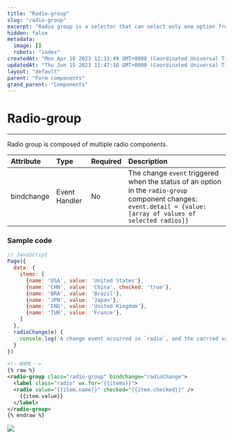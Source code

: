 ```yaml
---
title: "Radio-group"
slug: "radio-group"
excerpt: "Radio group is a selector that can select only one option from a given set of options."
hidden: false
metadata: 
  image: []
  robots: "index"
createdAt: "Mon Apr 10 2023 12:31:49 GMT+0000 (Coordinated Universal Time)"
updatedAt: "Thu Jun 15 2023 11:47:10 GMT+0000 (Coordinated Universal Time)"
layout: "default"
parent: "Form components"
grand_parent: "Components"
---
```

# Radio-group 
*** 
Radio group is composed of multiple radio components.

| Attribute  | Type          | Required | Description                                                                                                                                                     |
| :--------- | :------------ | :------- | :-------------------------------------------------------------------------------------------------------------------------------------------------------------- |
| bindchange | Event Handler | No       | The change `event` triggered when the status of an option in the `radio-group` component changes: `event.detail = {value:[array of values of selected radios]}` |

### Sample code

```javascript
// JavaScript
Page({
  data: {
    items: [
      {name: 'USA', value: 'United States'},
      {name: 'CHN', value: 'China', checked: 'true'},
      {name: 'BRA', value: 'Brazil'},
      {name: 'JPN', value: 'Japan'},
      {name: 'ENG', value: 'United Kingdom'},
      {name: 'TUR', value: 'France'},
    ]
  },
  radioChange(e) {
  	console.log('A change event occurred in `radio`, and the carried value is ', e.detail.value)
  }
})

```
```xml
<!--WXML-->
{% raw %}
<radio-group class="radio-group" bindchange="radioChange">
  <label class="radio" wx.for="{{items}}">
  <radio value="{{item.name}}" checked="{{item.checked}}" />
  	{{item.value}}
  </label>
</radio-group>
{% endraw %}
```

![](https://files.readme.io/164e159-Screenshot_2023-06-15_at_5.16.50_PM.png)
